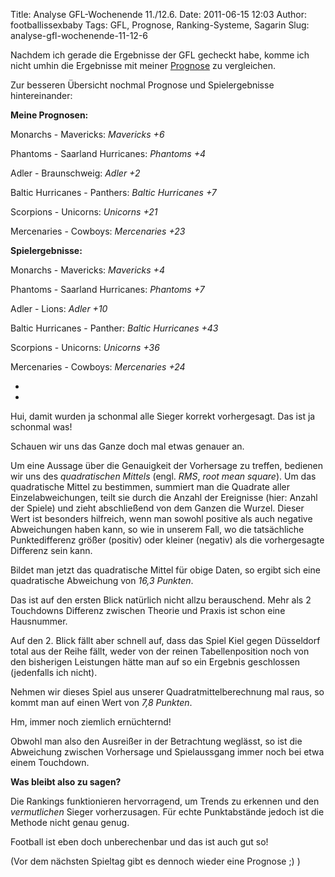 Title: Analyse GFL-Wochenende 11./12.6.
Date: 2011-06-15 12:03
Author: footballissexbaby
Tags: GFL, Prognose, Ranking-Systeme, Sagarin
Slug: analyse-gfl-wochenende-11-12-6

Nachdem ich gerade die Ergebnisse der GFL gecheckt habe, komme ich nicht
umhin die Ergebnisse mit meiner [Prognose][] zu vergleichen.

Zur besseren Übersicht nochmal Prognose und Spielergebnisse
hintereinander:

**Meine Prognosen:**

Monarchs - Mavericks: *Mavericks +6*

Phantoms - Saarland Hurricanes: *Phantoms +4*

Adler - Braunschweig: *Adler +2*

Baltic Hurricanes - Panthers: *Baltic Hurricanes +7*

Scorpions - Unicorns: *Unicorns +21*

Mercenaries - Cowboys: *Mercenaries +23*

**Spielergebnisse:**

Monarchs - Mavericks: *Mavericks +4*

Phantoms - Saarland Hurricanes: *Phantoms +7*

Adler - Lions: *Adler +10*

Baltic Hurricanes - Panther: *Baltic Hurricanes +43*

Scorpions - Unicorns: *Unicorns +36*

Mercenaries - Cowboys: *Mercenaries +24*

*  
*

Hui, damit wurden ja schonmal alle Sieger korrekt vorhergesagt. Das ist
ja schonmal was!

Schauen wir uns das Ganze doch mal etwas genauer an.

Um eine Aussage über die Genauigkeit der Vorhersage zu treffen, bedienen
wir uns des *quadratischen Mittels* (engl. *RMS*, *root mean square*).
Um das quadratische Mittel zu bestimmen, summiert man die Quadrate aller
Einzelabweichungen, teilt sie durch die Anzahl der Ereignisse (hier:
Anzahl der Spiele) und zieht abschließend von dem Ganzen die Wurzel.
Dieser Wert ist besonders hilfreich, wenn man sowohl positive als auch
negative Abweichungen haben kann, so wie in unserem Fall, wo die
tatsächliche Punktedifferenz größer (positiv) oder kleiner (negativ) als
die vorhergesagte Differenz sein kann.

Bildet man jetzt das quadratische Mittel für obige Daten, so ergibt sich
eine quadratische Abweichung von *16,3 Punkten*.

Das ist auf den ersten Blick natürlich nicht allzu berauschend. Mehr als
2 Touchdowns Differenz zwischen Theorie und Praxis ist schon eine
Hausnummer.

Auf den 2. Blick fällt aber schnell auf, dass das Spiel Kiel gegen
Düsseldorf total aus der Reihe fällt, weder von der reinen
Tabellenposition noch von den bisherigen Leistungen hätte man auf so ein
Ergebnis geschlossen (jedenfalls ich nicht).

Nehmen wir dieses Spiel aus unserer Quadratmittelberechnung mal raus, so
kommt man auf einen Wert von *7,8 Punkten*.

Hm, immer noch ziemlich ernüchternd!

Obwohl man also den Ausreißer in der Betrachtung weglässt, so ist die
Abweichung zwischen Vorhersage und Spielaussgang immer noch bei etwa
einem Touchdown.

**Was bleibt also zu sagen?**

Die Rankings funktionieren hervorragend, um Trends zu erkennen und den
*vermutlichen* Sieger vorherzusagen. Für echte Punktabstände jedoch ist
die Methode nicht genau genug.

Football ist eben doch unberechenbar und das ist auch gut so!

(Vor dem nächsten Spieltag gibt es dennoch wieder eine Prognose ;) )

  [Prognose]: http://footballissexbaby.wordpress.com/2011/06/07/prognose-fur-das-gfl-wochenende-11-12-juni/
